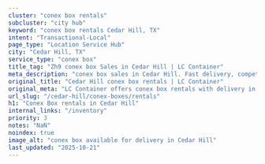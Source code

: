 ```yaml
---
cluster: "conex box rentals"
subcluster: "city hub"
keyword: "conex box rentals Cedar Hill, TX"
intent: "Transactional-Local"
page_type: "Location Service Hub"
city: "Cedar Hill, TX"
service_type: "conex box"
title_tag: "Zh9 conex box Sales in Cedar Hill | LC Container"
meta_description: "conex box sales in Cedar Hill. Fast delivery, competitive pricing. Serving conex boxes area. Quote ID: NK3. Call (214) 524-4168 for your free quote today."
original_title: "Cedar Hill conex box rentals | LC Container"
original_meta: "LC Container offers conex box rentals with delivery in Cedar Hill, TX. Local. Fast quotes. Since 2003."
url_slug: "/cedar-hill/conex-boxes/rentals"
h1: "Conex Box rentals in Cedar Hill"
internal_links: "/inventory"
priority: 3
notes: "NaN"
noindex: true
image_alt: "conex box available for delivery in Cedar Hill"
last_updated: "2025-10-21"
---
```


<!-- TODO: Add unique city/inventory copy, images, and internal links here. -->
